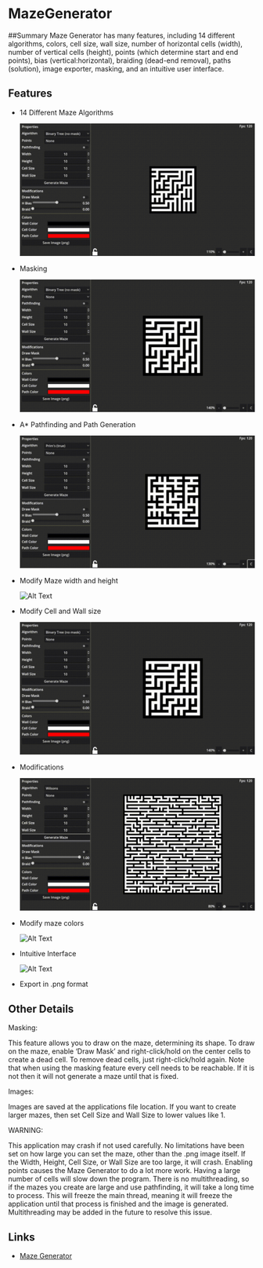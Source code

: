 # MazeGenerator

##Summary
Maze Generator has many features, including 14 different algorithms, colors, cell size, wall size, number of horizontal cells (width), number of vertical cells (height), points (which determine start and end points), bias (vertical:horizontal), braiding (dead-end removal), paths (solution), image exporter, masking, and an intuitive user interface.

## Features

* 14 Different Maze Algorithms
  
  ![Alt Text](Gifs/Algorithms.gif)

* Masking
  
  ![Alt Text](Gifs/Masking.gif)

* A* Pathfinding and Path Generation
  
  ![Alt Text](Gifs/Pathfinding.gif)

* Modify Maze width and height
  
  ![Alt Text](Gifs/Width%20and%20Height.gif)

* Modify Cell and Wall size
  
  ![Alt Text](Gifs/Cell%20and%20Wall%20Size.gif)

* Modifications
  
  ![Alt Text](Gifs/Modifications.gif)

* Modify maze colors
  
  ![Alt Text](Gifs/Colors.gif)

* Intuitive Interface
  
  ![Alt Text](Gifs/Interface.gif)

* Export in .png format

## Other Details

Masking:

This feature allows you to draw on the maze, determining its shape. To draw on the maze, enable ‘Draw Mask’ and right-click/hold on the center cells to create a dead cell. To remove dead cells, just right-click/hold again. Note that when using the masking feature every cell needs to be reachable. If it is not then it will not generate a maze until that is fixed. 

Images:

Images are saved at the applications file location. If you want to create larger mazes, then set Cell Size and Wall Size to lower values like 1. 

WARNING: 

This application may crash if not used carefully. No limitations have been set on how large you can set the maze, other than the .png image itself. If the Width, Height, Cell Size, or Wall Size are too large, it will crash. Enabling points causes the Maze Generator to do a lot more work. Having a large number of cells will slow down the program. There is no multithreading, so if the mazes you create are large and use pathfinding, it will take a long time to process. This will freeze the main thread, meaning it will freeze the application until that process is finished and the image is generated. Multithreading may be added in the future to resolve this issue.

## Links

* [Maze Generator](https://cameronac.itch.io/maze-generator)
